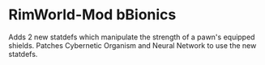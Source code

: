 # RimWorld-Mod bBionics

Adds 2 new statdefs which manipulate the strength of a pawn's equipped shields.
Patches Cybernetic Organism and Neural Network to use the new statdefs.
